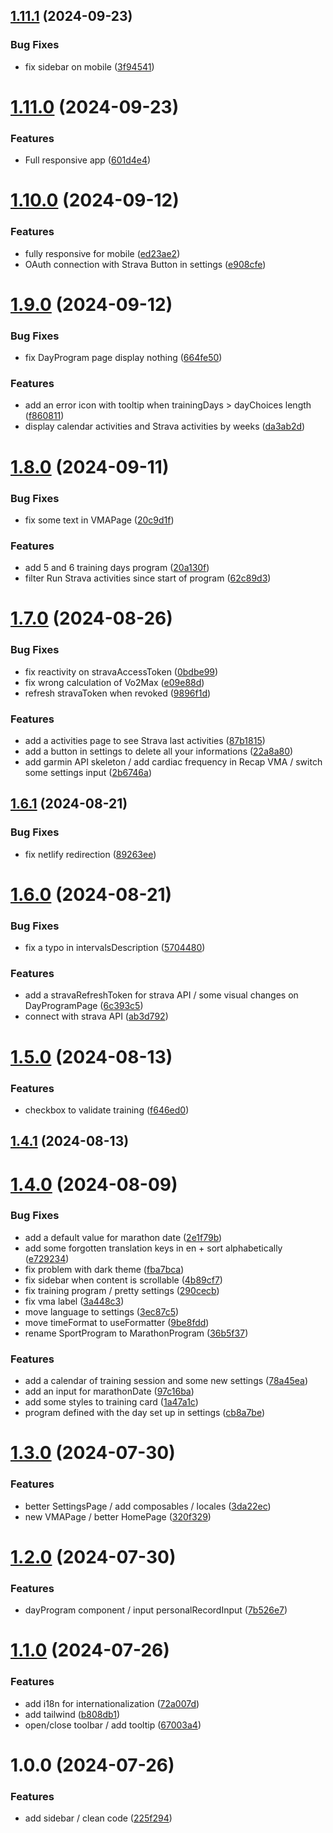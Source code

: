 ## [1.11.1](https://github.com/TheoLaperrouse/MarathonProgram/compare/v1.11.0...v1.11.1) (2024-09-23)


### Bug Fixes

* fix sidebar on mobile ([3f94541](https://github.com/TheoLaperrouse/MarathonProgram/commit/3f945418a71d608c0d82cf57c47a3eb9bc0f8661))

# [1.11.0](https://github.com/TheoLaperrouse/MarathonProgram/compare/v1.10.0...v1.11.0) (2024-09-23)


### Features

* Full responsive app ([601d4e4](https://github.com/TheoLaperrouse/MarathonProgram/commit/601d4e421e77f287a054928cd2aa8632269dc348))

# [1.10.0](https://github.com/TheoLaperrouse/MarathonProgram/compare/v1.9.0...v1.10.0) (2024-09-12)


### Features

* fully responsive for mobile ([ed23ae2](https://github.com/TheoLaperrouse/MarathonProgram/commit/ed23ae27a8b1b48cd11af4f1b341b4739f3dbef7))
* OAuth connection with Strava Button in settings ([e908cfe](https://github.com/TheoLaperrouse/MarathonProgram/commit/e908cfe7dc54b6113c93dbecd3ed80b3a432a2e5))

# [1.9.0](https://github.com/TheoLaperrouse/MarathonProgram/compare/v1.8.0...v1.9.0) (2024-09-12)


### Bug Fixes

* fix DayProgram page display nothing ([664fe50](https://github.com/TheoLaperrouse/MarathonProgram/commit/664fe506777ac0fd545413388c4c8becb8ae7f3a))


### Features

* add an error icon with tooltip when trainingDays > dayChoices length ([f860811](https://github.com/TheoLaperrouse/MarathonProgram/commit/f860811b48ca04c71c8b323b63cc7490bb2f10fa))
* display calendar activities and Strava activities by weeks ([da3ab2d](https://github.com/TheoLaperrouse/MarathonProgram/commit/da3ab2d73e36ee513661e9daa1669b79708d9b00))

# [1.8.0](https://github.com/TheoLaperrouse/MarathonProgram/compare/v1.7.0...v1.8.0) (2024-09-11)


### Bug Fixes

* fix some text in VMAPage ([20c9d1f](https://github.com/TheoLaperrouse/MarathonProgram/commit/20c9d1ff40c0038f0400871c8473877db7c52d86))


### Features

* add 5 and 6 training days program ([20a130f](https://github.com/TheoLaperrouse/MarathonProgram/commit/20a130fd09127548ac7005bd297863895a9d271e))
* filter Run Strava activities since start of program ([62c89d3](https://github.com/TheoLaperrouse/MarathonProgram/commit/62c89d31e202a7f185214e2406ce39290cb0e94e))

# [1.7.0](https://github.com/TheoLaperrouse/MarathonProgram/compare/v1.6.1...v1.7.0) (2024-08-26)


### Bug Fixes

* fix reactivity on stravaAccessToken ([0bdbe99](https://github.com/TheoLaperrouse/MarathonProgram/commit/0bdbe99889888a5bd331ea76c413cc6ab69eb088))
* fix wrong calculation of Vo2Max ([e09e88d](https://github.com/TheoLaperrouse/MarathonProgram/commit/e09e88dbc5735893a1abcc7ad7246db59edf7c36))
* refresh stravaToken when revoked ([9896f1d](https://github.com/TheoLaperrouse/MarathonProgram/commit/9896f1d89a1eeb09d3c8c8ef157f2479d46d6b73))


### Features

* add a activities page to see Strava last activities ([87b1815](https://github.com/TheoLaperrouse/MarathonProgram/commit/87b18154993f0bc2e7b2aba1c8e6bb38f318ce32))
* add a button in settings to delete all your informations ([22a8a80](https://github.com/TheoLaperrouse/MarathonProgram/commit/22a8a80e40912bfb361135f97fba39bfa1a6df14))
* add garmin API skeleton / add cardiac frequency in Recap VMA / switch some settings input ([2b6746a](https://github.com/TheoLaperrouse/MarathonProgram/commit/2b6746a4d385dd9d0a0dea1f03268178cb071e59))

## [1.6.1](https://github.com/TheoLaperrouse/MarathonProgram/compare/v1.6.0...v1.6.1) (2024-08-21)


### Bug Fixes

* fix netlify redirection ([89263ee](https://github.com/TheoLaperrouse/MarathonProgram/commit/89263ee93917983fcfd4f84899abe89291ea418e))

# [1.6.0](https://github.com/TheoLaperrouse/MarathonProgram/compare/v1.5.0...v1.6.0) (2024-08-21)


### Bug Fixes

* fix a typo in intervalsDescription ([5704480](https://github.com/TheoLaperrouse/MarathonProgram/commit/5704480d861b967d6471f7478f013413690574f2))


### Features

* add a stravaRefreshToken for strava API / some visual changes on DayProgramPage ([6c393c5](https://github.com/TheoLaperrouse/MarathonProgram/commit/6c393c51e21c2401c0ab3ed606e073c87816539d))
* connect with strava API ([ab3d792](https://github.com/TheoLaperrouse/MarathonProgram/commit/ab3d792840a027531f6ebad054d3b6a1b110ddba))

# [1.5.0](https://github.com/TheoLaperrouse/MarathonProgram/compare/v1.4.1...v1.5.0) (2024-08-13)


### Features

* checkbox to validate training ([f646ed0](https://github.com/TheoLaperrouse/MarathonProgram/commit/f646ed0e83104b038a146c93744b0d5b3f102ac8))

## [1.4.1](https://github.com/TheoLaperrouse/MarathonProgram/compare/v1.4.0...v1.4.1) (2024-08-13)

# [1.4.0](https://github.com/TheoLaperrouse/MarathonProgram/compare/v1.3.0...v1.4.0) (2024-08-09)


### Bug Fixes

* add a default value for marathon date ([2e1f79b](https://github.com/TheoLaperrouse/MarathonProgram/commit/2e1f79b01f18668b307628f796b23ced4a69fa55))
* add some forgotten translation keys in en + sort alphabetically ([e729234](https://github.com/TheoLaperrouse/MarathonProgram/commit/e7292344a32f8e37d71fde1f6546a82a0aad5599))
* fix problem with dark theme ([fba7bca](https://github.com/TheoLaperrouse/MarathonProgram/commit/fba7bca06031a2876828b7961168c990e3cff513))
* fix sidebar when content is scrollable ([4b89cf7](https://github.com/TheoLaperrouse/MarathonProgram/commit/4b89cf7541b1de7f4a9a27ffe3d11c9733373192))
* fix training program / pretty settings ([290cecb](https://github.com/TheoLaperrouse/MarathonProgram/commit/290cecbfe7e633740194ff22b8a45b6f087f29b3))
* fix vma label ([3a448c3](https://github.com/TheoLaperrouse/MarathonProgram/commit/3a448c3b7832bcef196d7af55023ee16d20d6895))
* move language to settings ([3ec87c5](https://github.com/TheoLaperrouse/MarathonProgram/commit/3ec87c552dab2ca9edb5d927742b9bbdafa013fc))
* move timeFormat to useFormatter ([9be8fdd](https://github.com/TheoLaperrouse/MarathonProgram/commit/9be8fddc306329fda72754ede617b9ed0bd744d6))
* rename SportProgram to MarathonProgram ([36b5f37](https://github.com/TheoLaperrouse/MarathonProgram/commit/36b5f37f23a8e6d60a0ab11207045a7c1e406228))


### Features

* add a calendar of training session and some new settings ([78a45ea](https://github.com/TheoLaperrouse/MarathonProgram/commit/78a45ead3c1fe7092dac7177d156f01465c8616e))
* add an input for marathonDate ([97c16ba](https://github.com/TheoLaperrouse/MarathonProgram/commit/97c16bad5a892494f3e5c3d2e88b6bd98e690ae8))
* add some styles to training card ([1a47a1c](https://github.com/TheoLaperrouse/MarathonProgram/commit/1a47a1ceb0694a00220e4265188487a62862c6fe))
* program defined with the day set up in settings ([cb8a7be](https://github.com/TheoLaperrouse/MarathonProgram/commit/cb8a7be606aa2f5998a134560b62c66ac3f25843))

# [1.3.0](https://github.com/TheoLaperrouse/MarathonProgram/compare/v1.2.0...v1.3.0) (2024-07-30)

### Features

*   better SettingsPage / add composables / locales ([3da22ec](https://github.com/TheoLaperrouse/MarathonProgram/commit/3da22ec65c4f2283f6e5b6ea0fa6b7ef84ad6600))
*   new VMAPage / better HomePage ([320f329](https://github.com/TheoLaperrouse/MarathonProgram/commit/320f329be80c3d667bec30212e646774275dfcb2))

# [1.2.0](https://github.com/TheoLaperrouse/MarathonProgram/compare/v1.1.0...v1.2.0) (2024-07-30)

### Features

*   dayProgram component / input personalRecordInput ([7b526e7](https://github.com/TheoLaperrouse/MarathonProgram/commit/7b526e79340030f71575bc2d7902b0caeb9634d3))

# [1.1.0](https://github.com/TheoLaperrouse/MarathonProgram/compare/v1.0.0...v1.1.0) (2024-07-26)

### Features

*   add i18n for internationalization ([72a007d](https://github.com/TheoLaperrouse/MarathonProgram/commit/72a007d1f6f9d5e1b0d4813c3d9894da7b0b5078))
*   add tailwind ([b808db1](https://github.com/TheoLaperrouse/MarathonProgram/commit/b808db1a1e2beea9840c74d4dfb2b1e8c11eebc8))
*   open/close toolbar / add tooltip ([67003a4](https://github.com/TheoLaperrouse/MarathonProgram/commit/67003a4515e6a0f0599d2506ee2bda9687e90633))

# 1.0.0 (2024-07-26)

### Features

*   add sidebar / clean code ([225f294](https://github.com/TheoLaperrouse/MarathonProgram/commit/225f294221b678d37f1d339a456acbb24e3d3c59))
